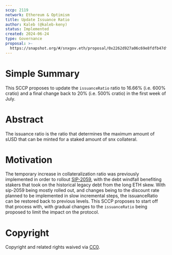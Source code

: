 ```yaml
---
sccp: 2119
network: Ethereum & Optimism
title: Update Issuance Ratio
author: Kaleb (@kaleb-keny)
status: Implemented
created: 2024-06-24
type: Governance
proposal: >-
  https://snapshot.org/#/snxgov.eth/proposal/0x2262d927a06c69e8fdfb47df95975c21e39b338260f570ee8652dd1cc99f8bd6
---
```


# Simple Summary

This SCCP proposes to update the `issuanceRatio` ratio to 16.66% (i.e. 600% cratio) and a final change back to 20% (i.e. 500% cratio) in the first week of July.

# Abstract

The issuance ratio is the ratio that determines the maximum amount of sUSD that can be minted for a staked amount of snx collateral.

# Motivation

The temporary increase in collateralization ratio was previously implemented in order to rollout [SIP-2059](https://sips.synthetix.io/sips/sip-2059), with the debt windfall benefiting stakers that took on the historical legacy debt from the long ETH skew. With sip-2059 being mostly rolled out, and changes being to the discount rate planned to be implemented in slow incremental steps, the issuanceRatio can be restored back to previous levels. This SCCP proposes to start off that process with, with gradual changes to the `issuanceRatio` being proposed to limit the impact on the protocol. 

# Copyright

Copyright and related rights waived via [CC0](https://creativecommons.org/publicdomain/zero/1.0/).


